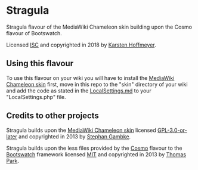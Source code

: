 # Stragula
Stragula flavour of the MediaWiki Chameleon skin building upon the Cosmo flavour of Bootswatch.

Licensed [ISC](https://github.com/SemanticMediaWiki/Stragula/blob/master/COPYING) and copyrighted in 2018 by [Karsten Hoffmeyer](https://github.com/kghbln).

## Using this flavour
To use this flavour on your wiki you will have to install the [MediaWiki Chameleon skin](https://www.mediawiki.org/wiki/Skin:Chameleon) first, move in this repo to the "skin" directory of your wiki and add the code as stated in the [LocalSettings.md](/LocalSettings.md/) to your "LocalSettings.php" file.

## Credits to other projects
Stragula builds upon the [MediaWiki Chameleon skin](https://www.mediawiki.org/wiki/Skin:Chameleon) licensed [GPL-3.0-or-later](https://github.com/cmln/chameleon/blob/master/COPYING) and copyrighted in 2013 by [Stephan Gambke](https://github.com/s7eph4n).

Stragula builds upon the less files provided by the [Cosmo](https://bootswatch.com/3/cosmo/) flavour to the [Bootswatch](https://github.com/thomaspark/bootswatch/) framework licensed [MIT](https://github.com/thomaspark/bootswatch/blob/master/LICENSE) and copyrighted in 2013 by [Thomas Park](https://github.com/thomaspark).
